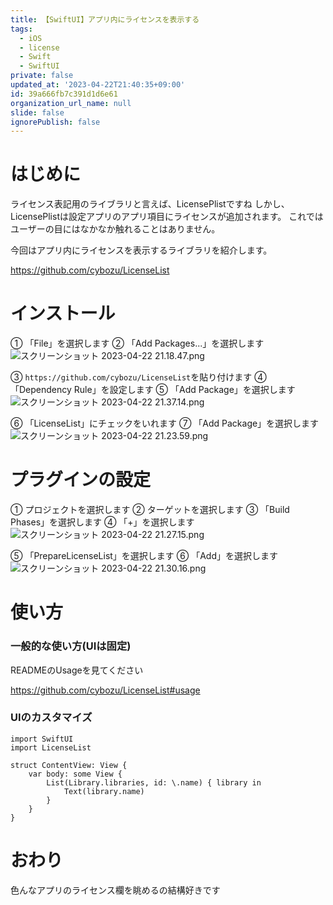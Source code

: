 ```yaml
---
title: 【SwiftUI】アプリ内にライセンスを表示する
tags:
  - iOS
  - license
  - Swift
  - SwiftUI
private: false
updated_at: '2023-04-22T21:40:35+09:00'
id: 39a666fb7c391d1d6e61
organization_url_name: null
slide: false
ignorePublish: false
---
```

# はじめに
ライセンス表記用のライブラリと言えば、LicensePlistですね
しかし、LicensePlistは設定アプリのアプリ項目にライセンスが追加されます。
これではユーザーの目にはなかなか触れることはありません。

今回はアプリ内にライセンスを表示するライブラリを紹介します。

https://github.com/cybozu/LicenseList

# インストール
① 「File」を選択します
② 「Add Packages...」を選択します
![スクリーンショット 2023-04-22 21.18.47.png](https://qiita-image-store.s3.ap-northeast-1.amazonaws.com/0/1745371/e9a3c206-e76b-a76a-58bb-139af81d5a9f.png)

③ `https://github.com/cybozu/LicenseList`を貼り付けます
④ 「Dependency Rule」を設定します
⑤ 「Add Package」を選択します
![スクリーンショット 2023-04-22 21.37.14.png](https://qiita-image-store.s3.ap-northeast-1.amazonaws.com/0/1745371/5b07b57e-0eff-bee4-4739-d8e9c427eca5.png)

⑥ 「LicenseList」にチェックをいれます
⑦ 「Add Package」を選択します
![スクリーンショット 2023-04-22 21.23.59.png](https://qiita-image-store.s3.ap-northeast-1.amazonaws.com/0/1745371/53c87aaf-e3d8-a684-ad73-086b5cff734a.png)

# プラグインの設定
① プロジェクトを選択します
② ターゲットを選択します
③ 「Build Phases」を選択します
④ 「+」を選択します
![スクリーンショット 2023-04-22 21.27.15.png](https://qiita-image-store.s3.ap-northeast-1.amazonaws.com/0/1745371/93265434-4b25-58eb-18bc-ccb8e9077496.png)

⑤ 「PrepareLicenseList」を選択します
⑥ 「Add」を選択します
![スクリーンショット 2023-04-22 21.30.16.png](https://qiita-image-store.s3.ap-northeast-1.amazonaws.com/0/1745371/395f0e69-829a-6c43-476b-09d4bef2f298.png)

# 使い方
### 一般的な使い方(UIは固定)
READMEのUsageを見てください

https://github.com/cybozu/LicenseList#usage

### UIのカスタマイズ
```swift:ContentView
import SwiftUI
import LicenseList

struct ContentView: View {
    var body: some View {
        List(Library.libraries, id: \.name) { library in
            Text(library.name)
        }
    }
}
```

# おわり
色んなアプリのライセンス欄を眺めるの結構好きです
